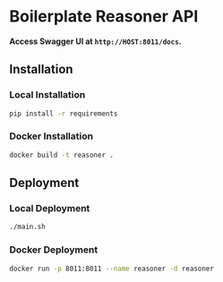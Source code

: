 # Boilerplate Reasoner API

__Access Swagger UI at `http://HOST:8011/docs`.__

## Installation

### Local Installation

```bash
pip install -r requirements
```

### Docker Installation

```bash
docker build -t reasoner .
```

## Deployment

### Local Deployment

```bash
./main.sh
```

### Docker Deployment

```bash
docker run -p 8011:8011 --name reasoner -d reasoner
```
